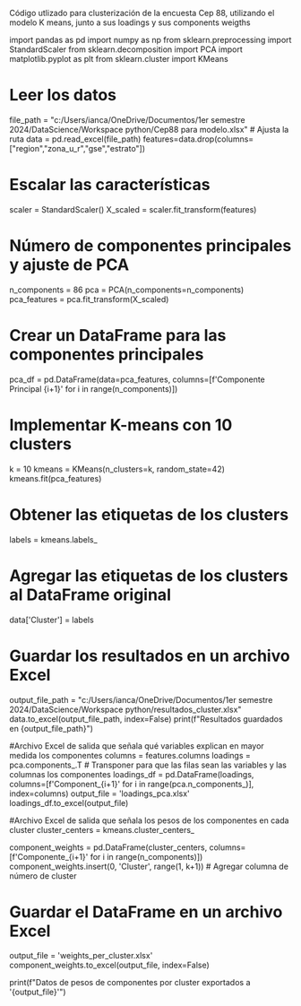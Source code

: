 
Código utlizado para clusterización de la encuesta Cep 88, utilizando el modelo K means, junto a sus loadings y sus components weigths

import pandas as pd
import numpy as np
from sklearn.preprocessing import StandardScaler
from sklearn.decomposition import PCA
import matplotlib.pyplot as plt
from sklearn.cluster import KMeans

# Leer los datos
file_path = "c:/Users/ianca/OneDrive/Documentos/1er semestre 2024/DataScience/Workspace python/Cep88 para modelo.xlsx"  # Ajusta la ruta
data = pd.read_excel(file_path)
features=data.drop(columns=["region","zona_u_r","gse","estrato"])

# Escalar las características
scaler = StandardScaler()
X_scaled = scaler.fit_transform(features)

# Número de componentes principales y ajuste de PCA
n_components = 86
pca = PCA(n_components=n_components)
pca_features = pca.fit_transform(X_scaled)

# Crear un DataFrame para las componentes principales
pca_df = pd.DataFrame(data=pca_features, columns=[f'Componente Principal {i+1}' for i in range(n_components)])

# Implementar K-means con 10 clusters
k = 10
kmeans = KMeans(n_clusters=k, random_state=42)
kmeans.fit(pca_features)

# Obtener las etiquetas de los clusters
labels = kmeans.labels_

# Agregar las etiquetas de los clusters al DataFrame original
data['Cluster'] = labels

# Guardar los resultados en un archivo Excel
output_file_path = "c:/Users/ianca/OneDrive/Documentos/1er semestre 2024/DataScience/Workspace python/resultados_cluster.xlsx"
data.to_excel(output_file_path, index=False)
print(f"Resultados guardados en {output_file_path}")


#Archivo Excel de salida que señala qué variables explican en mayor medida los componentes
columns = features.columns
loadings = pca.components_.T  # Transponer para que las filas sean las variables y las columnas los componentes
loadings_df = pd.DataFrame(loadings, columns=[f'Component_{i+1}' for i in range(pca.n_components_)], index=columns)
output_file = 'loadings_pca.xlsx'
loadings_df.to_excel(output_file)

#Archivo Excel de salida que señala los pesos de los componentes en cada cluster
cluster_centers = kmeans.cluster_centers_

component_weights = pd.DataFrame(cluster_centers, columns=[f'Componente_{i+1}' for i in range(n_components)])
component_weights.insert(0, 'Cluster', range(1, k+1))  # Agregar columna de número de cluster

# Guardar el DataFrame en un archivo Excel
output_file = 'weights_per_cluster.xlsx'
component_weights.to_excel(output_file, index=False)

print(f"Datos de pesos de componentes por cluster exportados a '{output_file}'")

